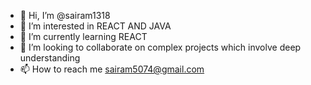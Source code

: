 - 👋 Hi, I’m @sairam1318
- 👀 I’m interested in REACT AND JAVA
- 🌱 I’m currently learning REACT
- 💞️ I’m looking to collaborate on complex projects which involve deep understanding
- 📫 How to reach me sairam5074@gmail.com

<!---
sairam1318/sairam1318 is a ✨ special ✨ repository because its `README.md` (this file) appears on your GitHub profile.
You can click the Preview link to take a look at your changes.
--->
